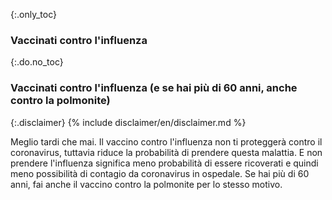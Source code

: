{:.only_toc}
### Vaccinati contro l'influenza

{:.do.no_toc}
### Vaccinati contro l'influenza (e se hai più di 60 anni, anche contro la polmonite)

{:.disclaimer}
{% include disclaimer/en/disclaimer.md %}


Meglio tardi che mai. Il vaccino contro l'influenza non ti proteggerà contro il coronavirus, tuttavia riduce la probabilità di prendere questa malattia. E non prendere l'influenza significa meno probabilità di essere ricoverati e quindi meno possibilità di contagio da coronavirus in ospedale. Se hai più di 60 anni, fai anche il vaccino contro la polmonite per lo stesso motivo.
